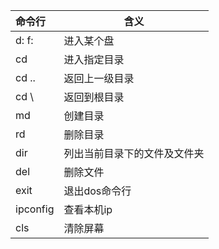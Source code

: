 



| 命令行   | 含义                         |
| :------- | ---------------------------- |
| d:  f:   | 进入某个盘                   |
| cd       | 进入指定目录                 |
| cd ..    | 返回上一级目录               |
| cd \     | 返回到根目录                 |
| md       | 创建目录                     |
| rd       | 删除目录                     |
| dir      | 列出当前目录下的文件及文件夹 |
| del      | 删除文件                     |
| exit     | 退出dos命令行                |
| ipconfig | 查看本机ip                   |
| cls      | 清除屏幕                     |

